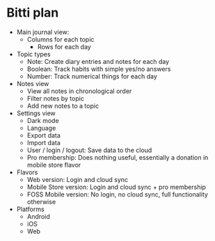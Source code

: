 # Bitti plan  
  
- Main journal view:  
	- Columns for each topic  
	  - Rows for each day  
- Topic types  
  - Note: Create diary entries and notes for each day  
  - Boolean: Track habits with simple yes/no answers  
  - Number: Track numerical things for each day  
- Notes view  
  - View all notes in chronological order  
  - Filter notes by topic  
  - Add new notes to a topic  
- Settings view  
  - Dark mode  
  - Language  
  - Export data  
  - Import data  
  - User / login / logout: Save data to the cloud  
  - Pro membership: Does nothing useful, essentially a donation in mobile store flavor  
- Flavors  
  - Web version: Login and cloud sync  
  - Mobile Store version: Login and cloud sync + pro membership  
  - FOSS Mobile version: No login, no cloud sync, full functionality otherwise  
- Platforms  
  - Android  
  - iOS  
  - Web